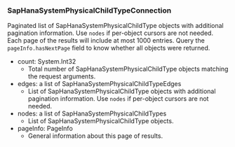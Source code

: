 ### SapHanaSystemPhysicalChildTypeConnection
Paginated list of SapHanaSystemPhysicalChildType objects with additional pagination information. Use `nodes` if per-object cursors are not needed. Each page of the results will include at most 1000 entries. Query the `pageInfo.hasNextPage` field to know whether all objects were returned.

- count: System.Int32
  - Total number of SapHanaSystemPhysicalChildType objects matching the request arguments.
- edges: a list of SapHanaSystemPhysicalChildTypeEdges
  - List of SapHanaSystemPhysicalChildType objects with additional pagination information. Use `nodes` if per-object cursors are not needed.
- nodes: a list of SapHanaSystemPhysicalChildTypes
  - List of SapHanaSystemPhysicalChildType objects.
- pageInfo: PageInfo
  - General information about this page of results.
